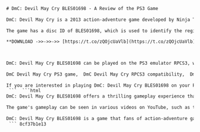 ```html 
# DmC: Devil May Cry BLES01698 - A Review of the PS3 Game
 
DmC: Devil May Cry is a 2013 action-adventure game developed by Ninja Theory and published by Capcom for the PlayStation 3. It is a reboot of the Devil May Cry series, featuring a new version of the protagonist Dante, a young demon hunter who battles the forces of hell in a contemporary setting. The game received positive reviews from critics, who praised its combat system, graphics, story, and voice acting, while some fans of the original series criticized its changes to the characters and tone.
 
The game has a disc ID of BLES01698, which is used to identify the region and version of the game. The game was released in Europe on January 15, 2013, and it requires a firmware update of 4.30 or higher to run on the PS3. The game also has a patch file that can be downloaded from the internet to fix some bugs and improve performance. The patch file has a filename of duplex-dmc.430.patch and a size of 1 MB.
 
**DOWNLOAD ->>->>->> [https://t.co/zQOjcUaVlb](https://t.co/zQOjcUaVlb)**


 
DmC: Devil May Cry BLES01698 can be played on the PS3 emulator RPCS3, which is an open-source project that aims to emulate PS3 games on PC. The emulator requires a powerful CPU and GPU to run the game smoothly, and it may have some graphical glitches and compatibility issues. There are some videos on YouTube that show how the game looks and runs on RPCS3, such as this one: [DMC Devil May Cry BLES01698 RPCS3](https://www.youtube.com/watch?v=A8yOx6p4Hvw).
 
DmC Devil May Cry PS3 game,  DmC Devil May Cry RPCS3 compatibility,  DmC Devil May Cry BLES01698 patch,  DmC Devil May Cry BLJM60502,  DmC Devil May Cry BLUS30723,  DmC Devil May Cry NPEB01020,  DmC Devil May Cry NPUB30830,  DmC Devil May Cry demo,  DmC Devil May Cry NPEB90473,  DmC Devil May Cry NPJB90567,  DmC Devil May Cry NPUB90929,  DmC Devil May Cry EBOOT.BIN,  DmC Devil May Cry PARAM.SFO,  DmC Devil May Cry USRDIR,  DmC Devil May Cry emulator,  DmC Devil May Cry PS3 download,  DmC Devil May Cry PS3 iso,  DmC Devil May Cry PS3 rar,  DmC Devil May Cry PS3 pkg,  DmC Devil May Cry PS3 update,  DmC Devil May Cry PS3 cheats,  DmC Devil May Cry PS3 mods,  DmC Devil May Cry PS3 gameplay,  DmC Devil May Cry PS3 review,  DmC Devil May Cry PS3 trophies,  DmC Devil May Cry PS3 online,  DmC Devil May Cry PS3 co-op,  DmC Devil May Cry PS3 multiplayer,  DmC Devil May Cry PS3 walkthrough,  DmC Devil May Cry PS3 guide,  DmC Devil May Cry PS3 tips,  DmC Devil May Cry PS3 tricks,  DmC Devil May Cry PS3 secrets,  DmC Devil May Cry PS3 easter eggs,  DmC Devil May Cry PS3 DLC,  DmC Devil May Cry PS3 Vergil's Downfall,  DmC Devil May Cry PS3 Bloody Palace mode,  DmC Devil May Cry PS3 soundtrack,  DmC Devil May Cry PS3 theme song,  DmC Devil May Cry PS3 trailer,  DmC Devil May Cry PS3 cover art,  DmC Devil May Cry PS3 box art,  DmC Devil May Cry PS3 wallpaper,  DmC Devil May Cry PS3 fan art,  DmC Devil May Cry PS3 cosplay,  DmC Devil May Cry PS3 characters,  DmC Devil May Cry PS3 Dante ,  DmC Devil May Cry PS3 Vergil ,  DmC Devil May Cry PS3 Kat ,  DmC Devil May Cry PS3 Mundus
 
If you are interested in playing DmC: Devil May Cry BLES01698 on your PS3 or PC, you can find more information about the game and its patch file on these websites: [Internet Archive: View Archive](https://archive.org/download/PS3ORIGEBOOTS/Devil%20May%20Cry%20%5BBLES01698%5D.rar/) and [Renascene - Info](https://renascene.com/ps3/info/2867).
 ```  ```html 
DmC: Devil May Cry BLES01698 offers a thrilling gameplay experience that combines fast-paced action, stylish combos, and environmental puzzles. The game features a variety of weapons and abilities that Dante can use to fight against enemies and traverse the levels. The game also has a dynamic style system that rewards the player for performing well in combat and using different moves. The game has five difficulty modes, ranging from Human to Dante Must Die, as well as a Bloody Palace mode that challenges the player to survive waves of enemies.
 
The game's gameplay can be seen in various videos on YouTube, such as these ones: [DmC: Devil May Cry PC FULL GAME Longplay Gameplay Walkthrough Playthrough VGL](https://www.youtube.com/watch?v=fkrQ9LKl_vk), [Devil May Cry: DMC - Extended Gameplay Reveal](https://www.youtube.com/watch?v=RCGxEAgS_QE), and [Platforming - DmC: Devil May Cry Gameplay (PC)](https://www.youtube.com/watch?v=NH6yvekftRo). These videos show how the game looks and plays on PC, as well as some of the features and mechanics of the game.
 
DmC: Devil May Cry BLES01698 is a game that fans of action-adventure games should not miss. It is a reboot that respects the legacy of the series while bringing a fresh and modern twist to it. It is a game that delivers an engaging story, a charismatic protagonist, a stunning visual style, and a satisfying gameplay. It is a game that deserves to be played and enjoyed by anyone who loves video games.
 ``` 8cf37b1e13
 
